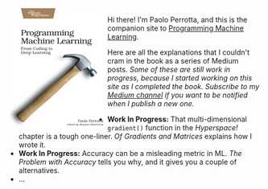 <img src="pplearn.jpg" width="200" align="left"/>

Hi there! I'm Paolo Perrotta, and this is the companion site to [Programming Machine Learning](https://pragprog.com/book/pplearn).

Here are all the explanations that I couldn't cram in the book as a series of Medium posts. _Some of these are still work in progress, because I started working on this site as I completed the book. Subscribe to my [Medium channel](https://medium.com/@nusco) if you want to be notified when I publish a new one._

* **Work In Progress:** That multi-dimensional `gradient()` function in the _Hyperspace!_ chapter is a tough one-liner. _Of Gradients and Matrices_ explains how I wrote it.
* **Work In Progress:** Accuracy can be a misleading metric in ML. _The Problem with Accuracy_ tells you why, and it gives you a couple of alternatives.
* …
